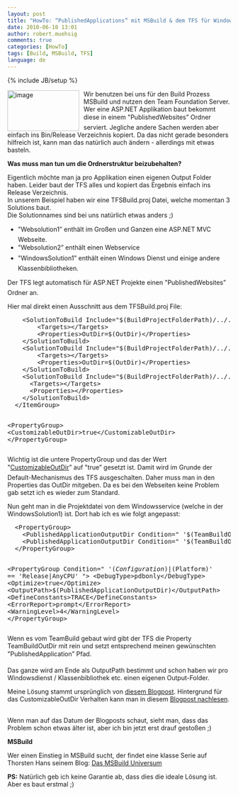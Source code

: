 ```yaml
---
layout: post
title: "HowTo: “PublishedApplications” mit MSBuild & dem TFS für Windows Services / DLLs"
date: 2010-06-10 13:01
author: robert.muehsig
comments: true
categories: [HowTo]
tags: [Build, MSBuild, TFS]
language: de
---
```

{% include JB/setup %}
<p><a href="{{BASE_PATH}}/assets/wp-images/image978.png"><img style="border-bottom: 0px; border-left: 0px; margin: 0px 10px 0px 0px; display: inline; border-top: 0px; border-right: 0px" title="image" border="0" alt="image" align="left" src="{{BASE_PATH}}/assets/wp-images/image_thumb162.png" width="162" height="92" /></a> </p>  <p>Wir benutzen bei uns für den Build Prozess MSBuild und nutzen den Team Foundation Server. Wer eine ASP.NET Applikation baut bekommt diese in einem "PublishedWebsites” Ordner serviert. Jegliche andere Sachen werden aber einfach ins Bin/Release Verzeichnis kopiert. Da das nicht gerade besonders hilfreich ist, kann man das natürlich auch ändern - allerdings mit etwas basteln.</p>  <p><strong>Was muss man tun um die Ordnerstruktur beizubehalten?</strong></p>  <p>Eigentlich möchte man ja pro Applikation einen eigenen Output Folder haben. Leider baut der TFS alles und kopiert das Ergebnis einfach ins Release Verzeichnis.   <br />In unserem Beispiel haben wir eine TFSBuild.proj Datei, welche momentan 3 Solutions baut.    <br />Die Solutionnames sind bei uns natürlich etwas anders ;)</p>  <ul>   <li>"Websolution1” enthält im Großen und Ganzen eine ASP.NET MVC Webseite.</li>    <li>"Websolution2” enthält einen Webservice </li>    <li>"WindowsSolution1” enthält einen Windows Dienst und einige andere Klassenbibliotheken.</li> </ul>  <p>Der TFS legt automatisch für ASP.NET Projekte einen "PublishedWebsites” Ordner an. </p>  <p>Hier mal direkt einen Ausschnitt aus dem TFSBuild.proj File:</p>  <div style="padding-bottom: 0px; margin: 0px; padding-left: 0px; padding-right: 0px; display: inline; float: none; padding-top: 0px" id="scid:812469c5-0cb0-4c63-8c15-c81123a09de7:4a126f43-c582-4539-a9c5-fc6b3ddae947" class="wlWriterEditableSmartContent"><pre name="code" class="c#">    &lt;SolutionToBuild Include="$(BuildProjectFolderPath)/../../Main/Source/Websolution1.sln"&gt;
        &lt;Targets&gt;&lt;/Targets&gt;
        &lt;Properties&gt;OutDir=$(OutDir)&lt;/Properties&gt;
    &lt;/SolutionToBuild&gt;
    &lt;SolutionToBuild Include="$(BuildProjectFolderPath)/../../Main/Source/Websolution2.sln"&gt;
        &lt;Targets&gt;&lt;/Targets&gt;
        &lt;Properties&gt;OutDir=$(OutDir)&lt;/Properties&gt;
    &lt;/SolutionToBuild&gt;
    &lt;SolutionToBuild Include="$(BuildProjectFolderPath)/../../Main/Source/WindowsSolution1.sln"&gt;
      &lt;Targets&gt;&lt;/Targets&gt;
      &lt;Properties&gt;&lt;/Properties&gt;
    &lt;/SolutionToBuild&gt;
  &lt;/ItemGroup&gt;
  
  &lt;PropertyGroup&gt;
    &lt;CustomizableOutDir&gt;true&lt;/CustomizableOutDir&gt;
  &lt;/PropertyGroup&gt;</pre></div>

<p>Wichtig ist die untere PropertyGroup und das der Wert "<a href="http://msdn.microsoft.com/en-us/library/aa337598.aspx">CustomizableOutDir</a>” auf "true” gesetzt ist. Damit wird im Grunde der Default-Mechanismus des TFS ausgeschalten. Daher muss man in den Properties das OutDir mitgeben. Da es bei den Webseiten keine Problem gab setzt ich es wieder zum Standard.</p>

<p>Nun geht man in die Projektdatei von dem Windowsservice (welche in der WindowsSolution1) ist. Dort hab ich es wie folgt angepasst:</p>

<div style="padding-bottom: 0px; margin: 0px; padding-left: 0px; padding-right: 0px; display: inline; float: none; padding-top: 0px" id="scid:812469c5-0cb0-4c63-8c15-c81123a09de7:d1682145-79aa-432d-88cb-52d8ae28d30b" class="wlWriterEditableSmartContent"><pre name="code" class="c#">  &lt;PropertyGroup&gt;
    &lt;PublishedApplicationOutputDir Condition=" '$(TeamBuildOutDir)'!='' "&gt;$(TeamBuildOutDir)_PublishedApplications\$(MSBuildProjectName)&lt;/PublishedApplicationOutputDir&gt;
    &lt;PublishedApplicationOutputDir Condition=" '$(TeamBuildOutDir)'=='' "&gt;$(MSBuildProjectDirectory)&lt;/PublishedApplicationOutputDir&gt;
  &lt;/PropertyGroup&gt;

  &lt;PropertyGroup Condition=" '$(Configuration)|$(Platform)' == 'Release|AnyCPU' "&gt;
    &lt;DebugType&gt;pdbonly&lt;/DebugType&gt;
    &lt;Optimize&gt;true&lt;/Optimize&gt;
    &lt;OutputPath&gt;$(PublishedApplicationOutputDir)&lt;/OutputPath&gt;
    &lt;DefineConstants&gt;TRACE&lt;/DefineConstants&gt;
    &lt;ErrorReport&gt;prompt&lt;/ErrorReport&gt;
    &lt;WarningLevel&gt;4&lt;/WarningLevel&gt;
  &lt;/PropertyGroup&gt;</pre></div>

<p>Wenn es vom TeamBuild gebaut wird gibt der TFS die Property TeamBuildOutDir mit rein und setzt entsprechend meinen gewünschten "PublishedApplication” Pfad. </p>

<p>Das ganze wird am Ende als OutputPath bestimmt und schon haben wir pro Windowsdienst / Klassenbibliothek etc. einen eigenen Output-Folder.</p>

<p>Meine Lösung stammt ursprünglich von <a href="http://mikehadlow.blogspot.com/2009/10/tfs-build-publishedwebsites-for-exe-and.html">diesem Blogpost</a>. Hintergrund für das CustomizableOutDir Verhalten kann man in diesem <a href="http://mikehadlow.blogspot.com/2009/10/tfs-build-publishedwebsites-for-exe-and.html">Blogpost nachlesen</a>. 

  <br />Wenn man auf das Datum der Blogposts schaut, sieht man, dass das Problem schon etwas älter ist, aber ich bin jetzt erst drauf gestoßen ;)</p>

<p><strong>MSBuild</strong></p>

<p>Wer einen Einstieg in MSBuild sucht, der findet eine klasse Serie auf Thorsten Hans seinem Blog: <a href="http://dotnet-forum.de/blogs/thorstenhans/pages/das-msbuild-universum.aspx">Das MSBuild Universum</a></p>

<p><strong>PS:</strong> Natürlich geb ich keine Garantie ab, dass dies die ideale Lösung ist. Aber es baut erstmal ;)</p>
